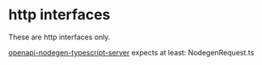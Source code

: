 # http interfaces

These are http interfaces only.

[openapi-nodegen-typescript-server](https://github.com/acrontum/openapi-nodegen-typescript-server) expects at least: NodegenRequest.ts
